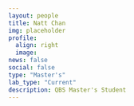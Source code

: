 ```yaml
---
layout: people
title: Natt Chan
img: placeholder
profile:
  align: right
  image:
news: false
social: false
type: "Master's"
lab_type: "Current"
description: QBS Master's Student
---
```


